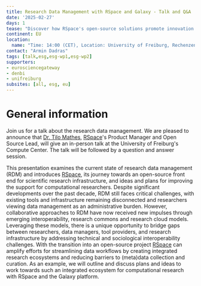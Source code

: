 ```yaml
---
title: Research Data Management with RSpace and Galaxy - Talk and Q&A
date: '2025-02-27'
days: 1
tease: "Discover how RSpace's open-source solutions promote innovation and collaboration in research data management (RDM)."
continent: EU
location:
  name: "Time: 14:00 (CET), Location: University of Freiburg, Rechenzentrum (Compute Center), Hermann-Herder-Str. 10, Raum 112, 79104 Freiburg"
contact: "Armin Dadras"
tags: [talk,esg,esg-wp1,esg-wp2]
supporters:
- eurosciencegateway
- denbi
- unifreiburg
subsites: [all, esg, eu]
---
```


# General information

Join us for a talk about the research data management. We are pleased to announce that [Dr. Tilo Mathes](https://www.linkedin.com/in/tilo-mathes/), [RSpace](https://www.researchspace.com/)'s Product Manager and Open Source Lead, will give an in-person talk at the University of Freiburg's Compute Center. The talk will be followed by a question and answer session.

This presentation examines the current state of research data management (RDM) and introduces [RSpace](https://www.researchspace.com/), its journey towards an open-source front end for scientific research infrastructure, and ideas and plans for improving the support for computational researchers. Despite significant developments over the past decade, RDM still faces critical challenges, with existing tools and infrastructure remaining disconnected and researchers viewing data management as an administrative burden. However, collaborative approaches to RDM have now received new impulses through emerging interoperability, research commons and research cloud models. Leveraging these models, there is a unique opportunity to bridge gaps between researchers, data managers, tool providers, and research infrastructure by addressing technical and sociological interoperability challenges. With the transition into an open-source project [RSpace](https://www.researchspace.com/) can amplify efforts for streamlining data workflows by creating integrated research ecosystems and reducing barriers to (meta)data collection and curation. As an example, we will outline and discuss plans and ideas to work towards such an integrated ecosystem for computational research with RSpace and the Galaxy platform. 
